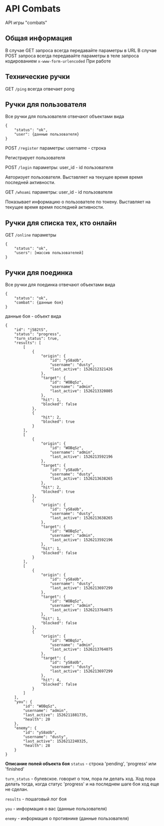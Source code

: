 # API Combats
API игры "combats"

## Общая информация
В случае GET запроса всегда передавайте параметры в URL
В случае POST запроса всегда передавайте параметры в теле запроса кодированием `x-www-form-urlencoded`
При работе 

## Технические ручки
GET `/ping` 
всегда отвечает pong

## Ручки для пользователя
Все ручки для пользователя отвечают объектами вида 
```
{
    "status": "ok",
    "user": {данные пользователя}
}
```
POST `/register`
параметры: 
username - строка

Регистрирует пользователя 

POST `/login`
параметры: 
user_id - id пользователя

Авторизует пользователя. Выставляет на текущее время время последней активности.

GET `/whoami`
параметры: 
user_id - id пользователя

Показывает информацию о пользователе по токену. Выставляет на текущее время время последней активности.

## Ручки для списка тех, кто онлайн
GET `/online`
параметры

```
{
    "status": "ok",
    "users": [массив пользователей]
}
```

## Ручки для поединка
Все ручки для поединка отвечают объектами вида 
```
{
    "status": "ok",
    "combat": {данные боя}
}
```

данные боя - объект вида 
```
{
    "id": "j582tS",
    "status": "progress",
    "turn_status": true,
    "results": [
        [
            {
                "origin": {
                    "id": "yS8aUb",
                    "username": "dusty",
                    "last_active": 1526212321426
                },
                "target": {
                    "id": "WOBqSz",
                    "username": "admin",
                    "last_active": 1526213320805
                },
                "hit": 1,
                "blocked": false
            },
            {
                "hit": 2,
                "blocked": true
            }
        ],
        [
            {
                "origin": {
                    "id": "WOBqSz",
                    "username": "admin",
                    "last_active": 1526213592196
                },
                "target": {
                    "id": "yS8aUb",
                    "username": "dusty",
                    "last_active": 1526213638265
                },
                "hit": 2,
                "blocked": true
            },
            {
                "origin": {
                    "id": "yS8aUb",
                    "username": "dusty",
                    "last_active": 1526213638265
                },
                "target": {
                    "id": "WOBqSz",
                    "username": "admin",
                    "last_active": 1526213592196
                },
                "hit": 1,
                "blocked": false
            }
        ],
        [
            {
                "origin": {
                    "id": "yS8aUb",
                    "username": "dusty",
                    "last_active": 1526213697299
                },
                "target": {
                    "id": "WOBqSz",
                    "username": "admin",
                    "last_active": 1526213764075
                },
                "hit": 1,
                "blocked": false
            },
            {
                "origin": {
                    "id": "WOBqSz",
                    "username": "admin",
                    "last_active": 1526213764075
                },
                "target": {
                    "id": "yS8aUb",
                    "username": "dusty",
                    "last_active": 1526213697299
                },
                "hit": 4,
                "blocked": false
            }
        ]
    ],
    "you": {
        "id": "WOBqSz",
        "username": "admin",
        "last_active": 1526211881735,
        "health": 20
    },
    "enemy": {
        "id": "yS8aUb",
        "username": "dusty",
        "last_active": 1526212240325,
        "health": 28
    }
}
```
**Описание полей объекта боя**
`status` - строка 'pending', 'progress' или 'finished'

`turn_status` - булевское. говорит о том, пора ли делать ход. Ход пора делать тогда, когда статус 'progress' и на последнем шаге боя ход еще не сделан.

`results` - пошаговый лог боя

`you` - информация о вас (данные пользователя)

`enemy` - информация о противнике (данные пользователя)
